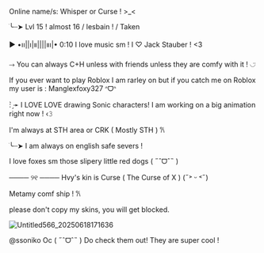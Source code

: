 Online name/s: Whisper or Curse ! >_< 

ׂ╰┈➤ Lvl 15 ! almost 16 / lesbain ! / Taken

▶︎ •၊၊||၊|။||||။‌‌‌‌‌၊|• 0:10 I love music sm ! I ♡︎ Jack Stauber ! <3

⤑ You can always C+H unless with friends unless they are comfy with it ! ◡̈

If you ever want to play Roblox I am rarley on but if you catch me on Roblox my user is : Manglexfoxy327 ᐢᗜᐢ

: ̗̀➛ I LOVE LOVE drawing Sonic characters! I am working on a big animation right now !  ‹𝟹

I'm always at STH area or CRK ( Mostly STH ) 𐙚

ׂ╰┈➤  I am always on english safe severs ! 

I love foxes sm those slipery little red dogs ( ˶ˆᗜˆ˵ )

──── ୨୧ ──── Hvy's kin is Curse ( The Curse of X ) (˶˃ ᵕ ˂˶) 

Metamy comf ship ! 𐙚

please don't copy my skins, you will get blocked.

![Untitled566_20250618171636](https://github.com/user-attachments/assets/99bae582-4687-4d0f-bed9-83a5471ddb19)


@ssoniko Oc ( ˶ˆᗜˆ˵ ) Do check them out! They are super cool ! 
